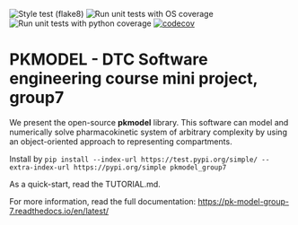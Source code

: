 ![Style test (flake8)](https://github.com/simonlichtinger/pkmodel_group7/workflows/Style%20test%20(flake8)/badge.svg)
![Run unit tests with OS coverage](https://github.com/simonlichtinger/pkmodel_group7/workflows/Run%20unit%20tests%20with%20OS%20coverage/badge.svg)
![Run unit tests with python coverage](https://github.com/simonlichtinger/pkmodel_group7/workflows/Run%20unit%20tests%20with%20python%20coverage/badge.svg)
[![codecov](https://codecov.io/gh/simonlichtinger/pkmodel_group7/branch/master/graph/badge.svg?token=OGKG136MZJ)](undefined)

# PKMODEL - DTC Software engineering course mini project, group7

We present the open-source **pkmodel** library. This software can model and numerically solve pharmacokinetic system of arbitrary complexity by using an object-oriented approach to representing compartments.

Install by ``` pip install --index-url https://test.pypi.org/simple/ --extra-index-url https://pypi.org/simple pkmodel_group7 ```

As a quick-start, read the TUTORIAL.md.

For more information, read the full documentation: https://pk-model-group-7.readthedocs.io/en/latest/ 
